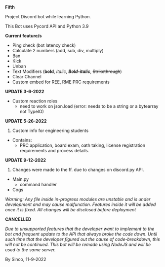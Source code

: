 **Fifth**

Project Discord bot while learning Python.

This Bot uses Pycord API and Python 3.9

**Current feature/s**
- Ping check (bot latency check)
- Calculate 2 numbers (add, sub, div, multiply) 
- Ban
- Kick
- Unban
- Text Modifiers (**bold**, *italic*, ***Bold-italic***, ~~Strikethrough~~)
- Clear Channel 
- Custom embed for REE, RME PRC requirements

**UPDATE 3-6-2022**
- Custom reaction roles 
  - need to work on json.load (error: needs to be a string or a bytearray not TypeIO)

**UPDATE 5-26-2022**
1. Custom info for engineering students 
  - Contains:
    - PRC application, board exam, oath taking, license registration requirements and process details. 

**UPDATE 9-12-2022** 
1. Changes were made to the ff. due to changes on discord.py API.
  - Main.py 
    - command handler
  - Cogs

*Warning: Any file inside in-progress modules are unstable and is under development and may cause malfunction. Features inside it will be added once it is fixed. All changes will be disclosed before deployment* 

**CANCELLED**

*Due to unsupported features that the developer want to implement to the bot and frequent update to the API that always broke the code down. Until such time that the developer figured out the cause of code-breakdown, this will not be continued. This bot will be remade using NodeJS and will be used to the same server.* 

By Sinco, 11-9-2022 

